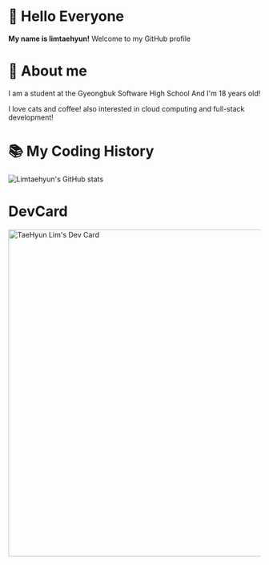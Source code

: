 # 👋 Hello Everyone
**My name is limtaehyun!**
Welcome to my GitHub profile
<br/>
# 📒 About me
I am a student at the Gyeongbuk Software High School
And I'm 18 years old!

I love cats and coffee!
also interested in cloud computing and full-stack development!
<br/>
# 📚 My Coding History
![Limtaehyun's GitHub stats](https://github-readme-stats.vercel.app/api?username=noeulnight&show_icons=true)
# DevCard
<a href="https://app.daily.dev/noeulnight"><img src="https://api.daily.dev/devcards/v2/iajuroScMuUO09i2WqA0E.png?r=14k&type=wide" width="652" alt="TaeHyun Lim's Dev Card"/></a>
